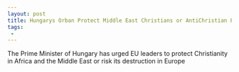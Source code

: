 ```yaml
---
layout: post
title: Hungarys Orban Protect Middle East Christians or AntiChristian Persecution Will Come to Europe
tags:
 -
---
```

The Prime Minister of Hungary has urged EU leaders to protect Christianity in Africa and the Middle East or risk its destruction in Europe
